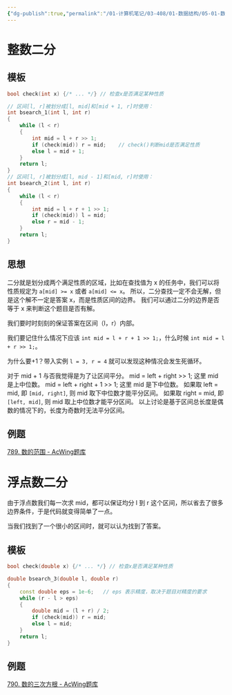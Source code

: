 ```yaml
---
{"dg-publish":true,"permalink":"/01-计算机笔记/03-408/01-数据结构/05-01-数据结构与算法-zuo/算法/01-查找算法/02-二分查找-c++/","tags":["personal/blog","algorithm/bineary-search"]}
---
```



# 整数二分
## 模板
```c++
bool check(int x) {/* ... */} // 检查x是否满足某种性质

// 区间[l, r]被划分成[l, mid]和[mid + 1, r]时使用：
int bsearch_1(int l, int r)
{
    while (l < r)
    {
        int mid = l + r >> 1;
        if (check(mid)) r = mid;    // check()判断mid是否满足性质
        else l = mid + 1;
    }
    return l;
}
// 区间[l, r]被划分成[l, mid - 1]和[mid, r]时使用：
int bsearch_2(int l, int r)
{
    while (l < r)
    {
        int mid = l + r + 1 >> 1;
        if (check(mid)) l = mid;
        else r = mid - 1;
    }
    return l;
}
```

## 思想
二分就是划分成两个满足性质的区域，比如在查找值为 x 的任务中，我们可以将性质规定为 `a[mid] >= x` 或者 `a[mid] <= x`。
所以，二分查找一定不会无解，但是这个解不一定是答案 x，而是性质区间的边界。
我们可以通过二分的边界是否等于 x 来判断这个题目是否有解。

我们要时时刻刻的保证答案在区间（l，r）内部。

我们要记住什么情况下应该 `int mid = l + r + 1 >> 1;`，什么时候 `int mid = l + r >> 1;`。

为什么要+1？带入实例 `l = 3, r = 4` 就可以发现这种情况会发生死循环。

对于 mid + 1 与否我觉得是为了让区间平分。
mid = left + right >> 1; 这里 mid 是上中位数。
mid = left + right + 1 >> 1; 这里 mid 是下中位数。
如果取 left = mid, 即 `[mid, right]`, 则 mid 取下中位数才能平分区间。
如果取 right = mid, 即 `[left, mid]`, 则 mid 取上中位数才能平分区间。
以上讨论是基于区间总长度是偶数的情况下的，长度为奇数时无法平分区间。

## 例题
[789. 数的范围 - AcWing题库](https://www.acwing.com/problem/content/791/)


# 浮点数二分
由于浮点数我们每一次求 mid，都可以保证均分 l 到 r 这个区间，所以省去了很多边界条件，于是代码就变得简单了一点。

当我们找到了一个很小的区间时，就可以认为找到了答案。
## 模板
```c++
bool check(double x) {/* ... */} // 检查x是否满足某种性质

double bsearch_3(double l, double r)
{
    const double eps = 1e-6;   // eps 表示精度，取决于题目对精度的要求
    while (r - l > eps)
    {
        double mid = (l + r) / 2;
        if (check(mid)) r = mid;
        else l = mid;
    }
    return l;
}
```

## 例题
[790. 数的三次方根 - AcWing题库](https://www.acwing.com/problem/content/description/792/)
